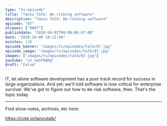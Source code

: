 ```yaml
---
type: "tv-episode"
title: "Tanzu Talk: De-risking software"
description: "Tanzu Talk: De-risking software"
episode: "87"
aliases: ["0087"]
publishdate: "2020-04-01T00:00:00-07:00"
date: "2020-10-08 10:12:48"
minutes: 120
episode_banner: "images/tv/episodes/talk/87.jpg"
episode_image: "images/tv/episodes/talk/87.jpg"
images: ["images/tv/episodes/talk/87.jpg"]
youtube: "uJ_neGT0QRg"
draft: "False"
---
```


IT, let alone software development has a poor track record for success in large organizations. And yet: we'll told software is now critical for enterprise survival. We've got to figure out how to de-risk software, then. That's the topic today.

----

Find show notes, archives, etc here:

https://cote.io/tanzutalk/